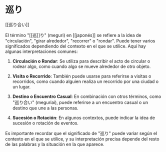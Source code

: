 # 巡り

[[巡り合い]]

El término "[[巡]]り" (meguri) en [[japonés]] se refiere a la idea de "circulación", "girar alrededor", "recorrer" o "rondar". Puede tener varios significados dependiendo del contexto en el que se utilice. Aquí hay algunas interpretaciones comunes:

1. **Circulación o Rondar**: Se utiliza para describir el acto de circular o rodear algo, como cuando algo se mueve alrededor de otro objeto.
    
2. **Visita o Recorrido**: También puede usarse para referirse a visitas o recorridos, como cuando alguien realiza un recorrido por una ciudad o un lugar.
    
3. **Destino o Encuentro Casual**: En combinación con otros términos, como "巡り合い" (meguriai), puede referirse a un encuentro casual o un destino que une a las personas.
    
4. **Sucesión o Rotación**: En algunos contextos, puede indicar la idea de sucesión o rotación de eventos.
    

Es importante recordar que el significado de "巡り" puede variar según el contexto en el que se utilice, y su interpretación precisa depende del resto de las palabras y la situación en la que aparece.